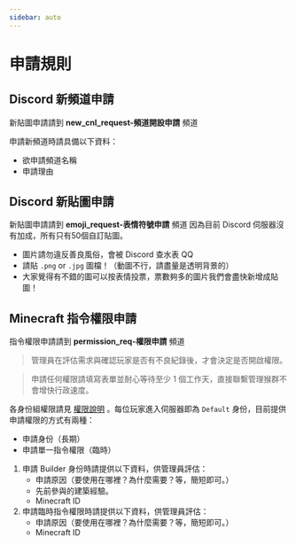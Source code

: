```yaml
---
sidebar: auto
---
```


# 申請規則
## Discord 新頻道申請
新貼圖申請請到 **new_cnl_request-頻道開設申請** 頻道

申請新頻道時請具備以下資料：

- 欲申請頻道名稱
- 申請理由

## Discord 新貼圖申請
新貼圖申請請到 **emoji_request-表情符號申請** 頻道
因為目前 Discord 伺服器沒有加成，所有只有50個自訂貼圖。

- 圖片請勿違反善良風俗，會被 Discord 查水表 QQ
- 請貼 `.png` or `.jpg` 圖檔！（動圖不行，請盡量是透明背景的）
- 大家覺得有不錯的圖可以按表情投票，票數夠多的圖片我們會盡快新增成貼圖！

## Minecraft 指令權限申請
指令權限申請請到 **permission_req-權限申請** 頻道
> 管理員在評估需求與確認玩家是否有不良紀錄後，才會決定是否開啟權限。

> 申請任何權限請填寫表單並耐心等待至少 1 個工作天，直接聯繫管理猴群不會增快行政速度。

各身份組權限請見 [權限說明](https://www.notion.so/faef9f62e63a43baab8de53f06768808) 。每位玩家進入伺服器即為 `Default` 身份，目前提供申請權限的方式有兩種：
- 申請身份（長期）
- 申請單一指令權限（臨時）
1. 申請 Builder 身份時請提供以下資料，供管理員評估：
    - 申請原因（要使用在哪裡？為什麼需要？等，簡短即可。）
    - 先前參與的建築經驗。
    - Minecraft ID
2. 申請臨時指令權限時請提供以下資料，供管理員評估：
    - 申請原因（要使用在哪裡？為什麼需要？等，簡短即可。）
    - Minecraft ID